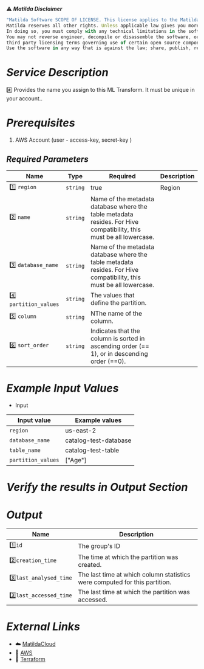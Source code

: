 :warning: ***Matilda Disclaimer***
```javascript
"Matilda Software SCOPE OF LICENSE. This license applies to the Matilda cloud product. The software is licensed, not sold. This agreement only gives you some rights to use the software. 
Matilda reserves all other rights. Unless applicable law gives you more rights despite this limitation, you may use the software only as expressly permitted in this agreement. 
In doing so, you must comply with any technical limitations in the software that only allow you to use it in certain ways. 
You may not reverse engineer, decompile or disassemble the software, or otherwise attempt to derive the source code for the software except and solely to the extent required by 
third party licensing terms governing use of certain open source components that may be included in the software; remove, minimize, block or modify any notices of Matilda or its suppliers in the software; 
Use the software in any way that is against the law; share, publish, rent or lease the software, or provide the software as a offering for others to use."
```

# *Service Description*
:hash: Provides the name you assign to this ML Transform. It must be unique in your account..

# *Prerequisites*
1. AWS Account (user - access-key, secret-key )



## *Required Parameters*
| Name | Type | Required | Description |
| --- | --- | --- | --- |
|:one: `region` | `string` | true | Region |
|:two: `name` | `string` |Name of the metadata database where the table metadata resides. For Hive compatibility, this must be all lowercase.|
|:three: `database_name` | `string` |Name of the metadata database where the table metadata resides. For Hive compatibility, this must be all lowercase.|
|:four: `partition_values` | `string` |The values that define the partition.|
|:five: `column` | `string` |NThe name of the column.|
|:six: `sort_order` | `string` |Indicates that the column is sorted in ascending order (== 1), or in descending order (==0).|






# *Example Input Values*
* Input

| Input value                       | Example values                                                                           |
|-----------------------------------|------------------------------------------------------------------------------------------|
| `region`                          | us-east-2                                                                                | 
| `database_name`                            | catalog-test-database                                                                                |
| `table_name`           | catalog-test-table                                                                                       |
| `partition_values`             | ["Age"] |
 


# *Verify the results in Output Section*
# *Output*
| Name | Description |
| ------------- | ------------- |
|  :one:`id` | The group's ID |
|  :two:`creation_time` |The time at which the partition was created. |
|  :three:`last_analysed_time` | The last time at which column statistics were computed for this partition. |
|  :three:`last_accessed_time` | The last time at which the partition was accessed. |


# *External Links*
* :cloud: [MatildaCloud](https://www.matildacloud.com/docs/ "Matildacloud")
* :link: [AWS](https://aws.amazon.com/console/)
* :link: [Terraform](https://registry.terraform.io/providers/hashicorp/aws/latest/docs/resources/glue_partition)
